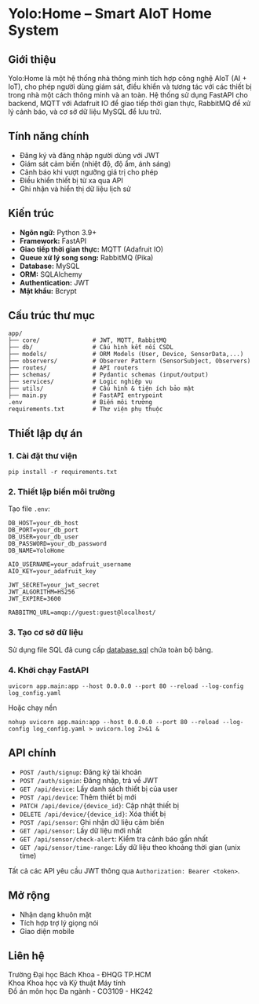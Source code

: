 # Yolo:Home – Smart AIoT Home System

## Giới thiệu

Yolo:Home là một hệ thống nhà thông minh tích hợp công nghệ AIoT (AI + IoT), cho phép người dùng giám sát, điều khiển và tương tác với các thiết bị trong nhà một cách thông minh và an toàn. Hệ thống sử dụng FastAPI cho backend, MQTT với Adafruit IO để giao tiếp thời gian thực, RabbitMQ để xử lý cảnh báo, và cơ sở dữ liệu MySQL để lưu trữ.

## Tính năng chính

- Đăng ký và đăng nhập người dùng với JWT
- Giám sát cảm biến (nhiệt độ, độ ẩm, ánh sáng)
- Cảnh báo khi vượt ngưỡng giá trị cho phép
- Điều khiển thiết bị từ xa qua API
- Ghi nhận và hiển thị dữ liệu lịch sử

## Kiến trúc

- **Ngôn ngữ:** Python 3.9+
- **Framework:** FastAPI
- **Giao tiếp thời gian thực:** MQTT (Adafruit IO)
- **Queue xử lý song song:** RabbitMQ (Pika)
- **Database:** MySQL
- **ORM:** SQLAlchemy
- **Authentication:** JWT
- **Mật khẩu:** Bcrypt

## Cấu trúc thư mục

```
app/
├── core/               # JWT, MQTT, RabbitMQ
├── db/                 # Cấu hình kết nối CSDL
├── models/             # ORM Models (User, Device, SensorData,...)
├── observers/          # Observer Pattern (SensorSubject, Observers)
├── routes/             # API routers
├── schemas/            # Pydantic schemas (input/output)
├── services/           # Logic nghiệp vụ
├── utils/              # Cấu hình & tiện ích bảo mật
├── main.py             # FastAPI entrypoint
.env                    # Biến môi trường
requirements.txt        # Thư viện phụ thuộc
```

## Thiết lập dự án

### 1. Cài đặt thư viện

```
pip install -r requirements.txt
```

### 2. Thiết lập biến môi trường

Tạo file `.env`:

```
DB_HOST=your_db_host
DB_PORT=your_db_port
DB_USER=your_db_user
DB_PASSWORD=your_db_password
DB_NAME=YoloHome

AIO_USERNAME=your_adafruit_username
AIO_KEY=your_adafruit_key

JWT_SECRET=your_jwt_secret
JWT_ALGORITHM=HS256
JWT_EXPIRE=3600

RABBITMQ_URL=amqp://guest:guest@localhost/
```

### 3. Tạo cơ sở dữ liệu

Sử dụng file SQL đã cung cấp [database.sql](sql/database.sql) chứa toàn bộ bảng.

### 4. Khởi chạy FastAPI

```
uvicorn app.main:app --host 0.0.0.0 --port 80 --reload --log-config log_config.yaml
```

Hoặc chạy nền

```
nohup uvicorn app.main:app --host 0.0.0.0 --port 80 --reload --log-config log_config.yaml > uvicorn.log 2>&1 &
```

## API chính

- `POST /auth/signup`: Đăng ký tài khoản
- `POST /auth/signin`: Đăng nhập, trả về JWT
- `GET /api/device`: Lấy danh sách thiết bị của user
- `POST /api/device`: Thêm thiết bị mới
- `PATCH /api/device/{device_id}`: Cập nhật thiết bị
- `DELETE /api/device/{device_id}`: Xóa thiết bị
- `POST /api/sensor`: Ghi nhận dữ liệu cảm biến
- `GET /api/sensor`: Lấy dữ liệu mới nhất
- `GET /api/sensor/check-alert`: Kiểm tra cảnh báo gần nhất
- `GET /api/sensor/time-range`: Lấy dữ liệu theo khoảng thời gian (unix time)

Tất cả các API yêu cầu JWT thông qua `Authorization: Bearer <token>`.

## Mở rộng

- Nhận dạng khuôn mặt
- Tích hợp trợ lý giọng nói
- Giao diện mobile

## Liên hệ

Trường Đại học Bách Khoa - ĐHQG TP.HCM  
Khoa Khoa học và Kỹ thuật Máy tính  
Đồ án môn học Đa ngành - CO3109 - HK242